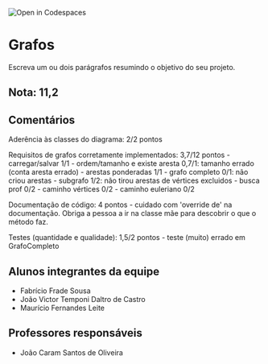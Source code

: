 ![Open in Codespaces](https://classroom.github.com/assets/open-in-codespaces-abfff4d4e15f9e1bd8274d9a39a0befe03a0632bb0f153d0ec72ff541cedbe34.svg)
# Grafos
Escreva um ou dois parágrafos resumindo o objetivo do seu projeto.

## Nota: 11,2

## Comentários
Aderência às classes do diagrama: 2/2 pontos 

Requisitos de grafos corretamente implementados: 3,7/12 pontos 
	- carregar/salvar 1/1
	- ordem/tamanho e existe aresta  0,7/1: tamanho errado (conta aresta errado)
	- arestas ponderadas 1/1
	- grafo completo 0/1: não criou arestas
	- subgrafo 1/2: não tirou arestas de vértices excluidos
	- busca prof 0/2
	- caminho vértices 0/2
	- caminho euleriano 0/2

Documentação de código: 4 pontos 
	- cuidado com 'override de' na documentação. Obriga a pessoa a ir na classe mãe para descobrir o que o método faz.

Testes (quantidade e qualidade): 1,5/2 pontos 
	- teste (muito) errado em GrafoCompleto

## Alunos integrantes da equipe

* Fabrício Frade Sousa
* João Victor Temponi Daltro de Castro
* Maurício Fernandes Leite

## Professores responsáveis

* João Caram Santos de Oliveira

